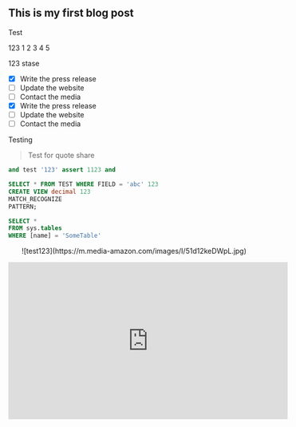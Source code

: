 ## This is my first blog post

Test

123
1
2
3
4
5

123
stase


- [x] Write the press release
- [ ] Update the website
- [ ] Contact the media
- [x] Write the press release
- [ ] Update the website
- [ ] Contact the media

Testing

> Test for quote share

```python
and test '123' assert 1123 and
```

```sql
SELECT * FROM TEST WHERE FIELD = 'abc' 123
CREATE VIEW decimal 123
MATCH_RECOGNIZE
PATTERN;
```

```sql
SELECT *
FROM sys.tables
WHERE [name] = 'SomeTable'
```


<p align="center">
![test123](https://m.media-amazon.com/images/I/51d12keDWpL.jpg)
</p>

<p align="center">
<iframe width="560" height="315" src="https://www.youtube.com/embed/MVMKpcbCn4M" title="YouTube video player" frameborder="0" allow="accelerometer; autoplay; clipboard-write; encrypted-media; gyroscope; picture-in-picture" allowfullscreen></iframe>
</p>